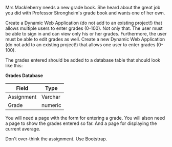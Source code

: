 <!--djw:done-->
Mrs Mackleberry needs a new grade book. She heard about the great job you did with Professor Strongheim's grade book and wants one of her own.

Create a Dynamic Web Application (do not add to an existing project!) that allows multiple users to enter grades (0-100). Not only that. The user must be able to sign in and can view only his or her grades. Furthermore, the user must be able to edit grades as well. 
Create a new Dynamic Web Application (do not add to an existing project!) that allows one user to enter grades (0-100).

The grades entered should be added to a database table that should look like this:

**Grades Database**

**Field**|**Type**
---|---
Assignment|Varchar
Grade|numeric

 
You will need a page with the form for entering a grade. You will alson need a page to show the grades entered so far. And a page for displaying the current average.

Don't over-think the assignment. Use Bootstrap.